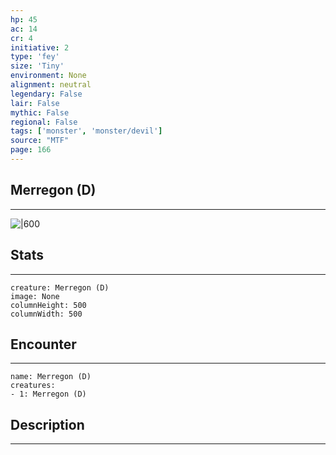 ```yaml
---
hp: 45
ac: 14
cr: 4
initiative: 2
type: 'fey'    
size: 'Tiny'
environment: None
alignment: neutral
legendary: False
lair: False
mythic: False
regional: False
tags: ['monster', 'monster/devil']
source: "MTF"
page: 166
---
```


## Merregon (D)
---

![|600](D:/Program%20Files/5e.tools/img/bestiary/MTF/Merregon.jpg)

## Stats
---

```statblock
creature: Merregon (D)
image: None
columnHeight: 500
columnWidth: 500
```

## Encounter
---

```encounter-table
name: Merregon (D)
creatures:
- 1: Merregon (D)
```

## Description
---




